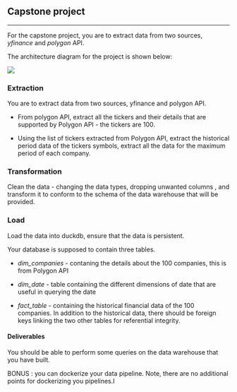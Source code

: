## Capstone project

---

For the capstone project, you are to extract data from two sources, *yfinance* and *polygon* API.

The architecture diagram for the project is shown below:

![](/home/c99/Desktop/data-projects/phx-etl-workshop/capstone-project/capstone-project-architecture.png)

### Extraction

You are to extract data from two sources, yfinance and polygon API.

- From polygon API, extract all the tickers and their details that are supported by Polygon API - the tickers are 100.

- Using the list of tickers extracted from Polygon API, extract the historical period data of the tickers symbols, extract all the data for the maximum period of each company.

### Transformation

Clean the data - changing the data types, dropping unwanted columns , and transform it to conform to the schema of the data warehouse that will be provided.

### Load

Load the data into duckdb, ensure that the data is persistent.

Your database is supposed to contain three tables. 

- *dim_companies* - contaning the details about the 100 companies, this is from Polygon API

- *dim_date* - table containing the different dimensions of date that are useful in querying the date

- *fact_table* - containing the historical financial data of the 100 companies. In addition to the historical data, there should be foreign keys linking the two other tables for referential integrity.

#### Deliverables

You should be able to perform some queries on the data warehouse that you have built.

BONUS : you can dockerize your data pipeline. Note, there are no additional points for dockerizing you pipelines.I